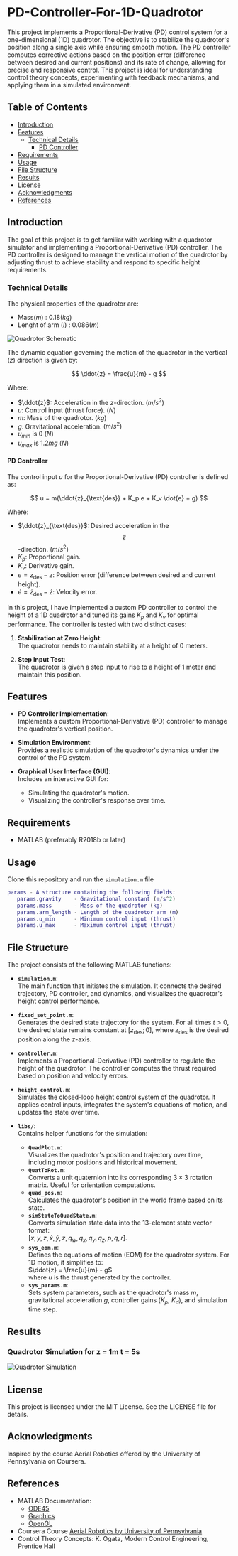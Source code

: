 # PD-Controller-For-1D-Quadrotor
This project implements a Proportional-Derivative (PD) control system for a one-dimensional (1D) quadrotor. The objective is to stabilize the quadrotor's position along a single axis while ensuring smooth motion. The PD controller computes corrective actions based on the position error (difference between desired and current positions) and its rate of change, allowing for precise and responsive control. This project is ideal for understanding control theory concepts, experimenting with feedback mechanisms, and applying them in a simulated environment.

## Table of Contents
- [Introduction](#introduction)
- [Features](#features)
   - [Technical Details](#technical-details)
      - [PD Controller](#pd-controller)
- [Requirements](#requirements)
- [Usage](#usage)
- [File Structure](#file-structure)
- [Results](#results)
- [License](#license)
- [Acknowledgments](#acknowledgments)
- [References](#references)

## Introduction  
The goal of this project is to get familiar with working with a quadrotor simulator and implementing a Proportional-Derivative (PD) controller. The PD controller is designed to manage the vertical motion of the quadrotor by adjusting thrust to achieve stability and respond to specific height requirements.  

### Technical Details  

The physical properties of the quadrotor are:
- Mass($m$) : 0.18($kg$)
- Lenght of arm ($l$) : 0.086($m$)

![Quadrotor Schematic](Quadrotor_Schematic.png)

The dynamic equation governing the motion of the quadrotor in the vertical ($z$) direction is given by:  

$$
\ddot{z} = \frac{u}{m} - g
$$  

Where:  
- $\ddot{z}$: Acceleration in the $z$-direction. $(m/s^2)$  
- $u$: Control input (thrust force). $(N)$  
- $m$: Mass of the quadrotor. $(kg)$
- $g$: Gravitational acceleration. $(m/s^2)$
- $u_{min}$ is 0 $(N)$
- $u_{max}$ is $1.2mg$ $(N)$  

#### PD Controller  
The control input $u$ for the Proportional-Derivative (PD) controller is defined as:  

$$
u = m(\ddot{z}_{\text{des}} + K_p e + K_v \dot{e} + g)
$$  

Where:  
- $\ddot{z}_{\text{des}}$: Desired acceleration in the $$z$$-direction. $(m/s^2)$
- $K_p$: Proportional gain.  
- $K_v$: Derivative gain.  
- $e = z_{\text{des}} - z$: Position error (difference between desired and current height).  
- $\dot{e} = \dot{z}_{\text{des}} - \dot{z}$: Velocity error. 

In this project, I have implemented a custom PD controller to control the height of a 1D quadrotor and tuned its gains $K_p$ and $K_v$ for optimal performance. The controller is tested with two distinct cases:  

1. **Stabilization at Zero Height**:  
   The quadrotor needs to maintain stability at a height of 0 meters.  

2. **Step Input Test**:  
   The quadrotor is given a step input to rise to a height of 1 meter and maintain this position. 

## Features  
- **PD Controller Implementation**:  
  Implements a custom Proportional-Derivative (PD) controller to manage the quadrotor's vertical position.  

- **Simulation Environment**:  
  Provides a realistic simulation of the quadrotor's dynamics under the control of the PD system.  

- **Graphical User Interface (GUI)**:  
  Includes an interactive GUI for:  
  - Simulating the quadrotor's motion.  
  - Visualizing the controller's response over time.

## Requirements
- MATLAB (preferably R2018b or later)

## Usage
Clone this repository and run the `simulation.m` file
```matlab
params - A structure containing the following fields:
   params.gravity    - Gravitational constant (m/s^2)
   params.mass       - Mass of the quadrotor (kg)
   params.arm_length - Length of the quadrotor arm (m)
   params.u_min      - Minimum control input (thrust)
   params.u_max      - Maximum control input (thrust)
```

## **File Structure**  
The project consists of the following MATLAB functions:

- **`simulation.m`**:  
   The main function that initiates the simulation. It connects the desired trajectory, PD controller, and dynamics, and visualizes the quadrotor's height control performance.

- **`fixed_set_point.m`**:  
   Generates the desired state trajectory for the system. For all times $t > 0$, the desired state remains constant at $[z_{\text{des}}; 0]$, where $z_{\text{des}}$ is the desired position along the $z$-axis.

- **`controller.m`**:  
   Implements a Proportional-Derivative (PD) controller to regulate the height of the quadrotor. The controller computes the thrust required based on position and velocity errors.

- **`height_control.m`**:  
   Simulates the closed-loop height control system of the quadrotor. It applies control inputs, integrates the system's equations of motion, and updates the state over time.

- **`libs/`**:  
   Contains helper functions for the simulation:  
   - **`QuadPlot.m`**:  
     Visualizes the quadrotor's position and trajectory over time, including motor positions and historical movement.  
   - **`QuatToRot.m`**:  
     Converts a unit quaternion into its corresponding $3 \times 3$ rotation matrix. Useful for orientation computations.  
   - **`quad_pos.m`**:  
     Calculates the quadrotor's position in the world frame based on its state.  
   - **`simStateToQuadState.m`**:  
     Converts simulation state data into the 13-element state vector format:  
     $[x, y, z, \dot{x}, \dot{y}, \dot{z}, q_w, q_x, q_y, q_z, p, q, r]$.  
   - **`sys_eom.m`**:  
     Defines the equations of motion (EOM) for the quadrotor system. For 1D motion, it simplifies to:  
     $\ddot{z} = \frac{u}{m} - g$  
     where $u$ is the thrust generated by the controller.  
   - **`sys_params.m`**:  
     Sets system parameters, such as the quadrotor's mass $m$, gravitational acceleration $g$, controller gains ($K_p$, $K_d$), and simulation time step.

## Results

### Quadrotor Simulation for z = 1m t = 5s
![Quadrotor Simulation](Simulation.gif)

## License
This project is licensed under the MIT License. See the LICENSE file for details.

## Acknowledgments

Inspired by the course Aerial Robotics offered by the University of Pennsylvania on Coursera.

## References
- MATLAB Documentation:
   - [ODE45](https://www.mathworks.com/help/matlab/ref/ode45.html)
   - [Graphics](https://www.mathworks.com/help/matlab/graphics.html)
   - [OpenGL](https://www.mathworks.com/help/matlab/ref/opengl.html)
- Coursera Course [Aerial Robotics by University of Pennsylvania](https://www.coursera.org/learn/robotics-flight)
- Control Theory Concepts: K. Ogata, Modern Control Engineering, Prentice Hall
